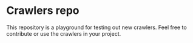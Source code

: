 # Crawlers repo
This repository is a playground for testing out new crawlers.
Feel free to contribute or use the crawlers in your project.
